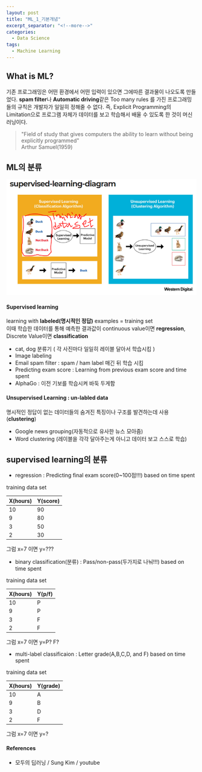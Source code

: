 ```yaml
---
layout: post
title: "ML_1_기본개념"
excerpt_separator: "<!--more-->"
categories:
  - Data Science
tags:
  - Machine Learning
---
```


## What is ML?
기존 프로그래밍은 어떤 환경에서 어떤 입력이 있으면 그에따른 결과물이 나오도록 만들었다. **spam filter**나 **Automatic driving**같은 Too many rules 를 가진 프로그래밍들의 규칙은 개발자가 일일히 정해줄 수 없다. 즉, Explicit Programming의 Limitation으로 프로그램 자체가 데이터를 보고 학습해서 배울 수 있도록 한 것이 머신러닝이다.

> "Field of study that gives computers the ability to learn without being explicitly programmed"  
> Arthur Samuel(1959)  

## ML의 분류

![super](/assets/supervised_0.PNG)

#### Supervised learning 
learning with **labeled(명시적인 정답)** examples = training set  
이때 학습한 데이터를 통해 예측한 결과값이 continuous value이면 **regression**, Discrete Value이면 **classification**

- cat, dog 분류기 ( 각 사진마다 일일히 레이블 달아서 학습시킴 )  
- Image labeling  
- Email spam filter : spam / ham label 매긴 뒤 학습 시킴  
- Predicting exam score : Learning from previous exam score and time spent  
- AlphaGo : 이전 기보를 학습시켜 바둑 두게함


#### Unsupervised Learning : un-labled data  

명시적인 정답이 없는 데이터들의 숨겨진 특징이나 구조를 발견하는데 사용(**clustering**)

- Google news grouping(자동적으로 유사한 뉴스 모아줌)  
- Word clustering (레이블을 각각 달아주는게 아니고 데이터 보고 스스로 학습)


## supervised learning의 분류

- regression : Predicting final exam score(0~100점!!!) based on time spent

training data set

| X(hours)        | Y(score)| 
| --------         | ------ |
| 10               | 90     |
| 9                | 80     | 
| 3                | 50     | 
| 2                | 30     | 

그럼 x=7 이면 y=???



- binary classification(분류) : Pass/non-pass(두가지로 나눠!!!) based on time spent

training data set

| X(hours)        | Y(p/f)  | 
| --------         | ------ |
| 10               | P      |
| 9                | P      | 
| 3                | F      | 
| 2                | F      | 

그럼 x=7 이면 y=P? F?



- multi-label classificaion : Letter grade(A,B,C,D, and F) based on time spent  

training data set

| X(hours)    | Y(grade)| 
| --------    | ------  |
| 10          | A       |
| 9           | B       | 
| 3           | D       | 
| 2           | F       |  

그럼 x=7 이면 y=?




#### References
- 모두의 딥러닝 / Sung Kim / youtube

